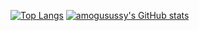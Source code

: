 [![Top Langs](https://github-readme-stats.vercel.app/api/top-langs/?username=amogusussy&layout=compact&show_icons=true&theme=dracula)](https://github.com/anuraghazra/github-readme-stats)
[![amogusussy's GitHub stats](https://github-readme-stats.vercel.app/api?username=amogusussy&show_icons=true&theme=dracula&layout=pie)](https://github.com/anuraghazra/github-readme-stats)
